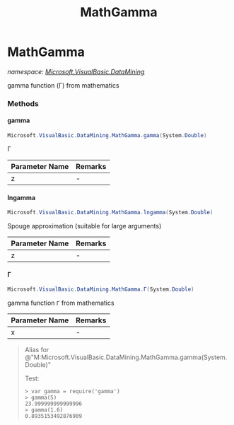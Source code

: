 ﻿---
title: MathGamma
---

# MathGamma
_namespace: [Microsoft.VisualBasic.DataMining](N-Microsoft.VisualBasic.DataMining.html)_

gamma function (Γ) from mathematics



### Methods

#### gamma
```csharp
Microsoft.VisualBasic.DataMining.MathGamma.gamma(System.Double)
```
Γ

|Parameter Name|Remarks|
|--------------|-------|
|z|-|


#### lngamma
```csharp
Microsoft.VisualBasic.DataMining.MathGamma.lngamma(System.Double)
```
Spouge approximation (suitable for large arguments)

|Parameter Name|Remarks|
|--------------|-------|
|z|-|


#### Γ
```csharp
Microsoft.VisualBasic.DataMining.MathGamma.Γ(System.Double)
```
gamma function ``Γ`` from mathematics

|Parameter Name|Remarks|
|--------------|-------|
|x|-|

> 
>  Alias for @"M:Microsoft.VisualBasic.DataMining.MathGamma.gamma(System.Double)"
>  
>  Test:
>  
>  ```
>  > var gamma = require('gamma')
>  > gamma(5)
>  23.999999999999996
>  > gamma(1.6)
>  0.8935153492876909
>  ```
>  


